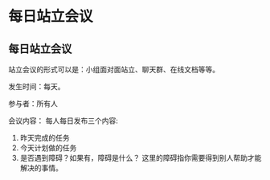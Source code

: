 # 每日站立会议

## 每日站立会议

站立会议的形式可以是：小组面对面站立、聊天群、在线文档等等。

发生时间：每天。

参与者：所有人

会议内容：
每人每日发布三个内容:

1. 昨天完成的任务
2. 今天计划做的任务
3. 是否遇到障碍？如果有，障碍是什么？
   这里的障碍指你需要得到别人帮助才能解决的事情。

